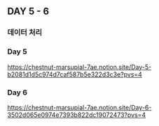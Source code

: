 ## DAY 5 - 6
### 데이터 처리

### Day 5
https://chestnut-marsupial-7ae.notion.site/Day-5-b2081d1d5c974d7caf587b5e322d3c3e?pvs=4

### Day 6
https://chestnut-marsupial-7ae.notion.site/Day-6-3502d065e0974e7393b822dc19072473?pvs=4
